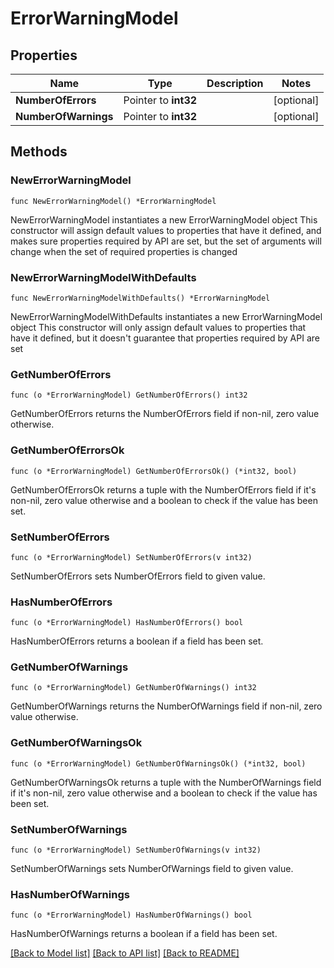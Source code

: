 # ErrorWarningModel

## Properties

Name | Type | Description | Notes
------------ | ------------- | ------------- | -------------
**NumberOfErrors** | Pointer to **int32** |  | [optional] 
**NumberOfWarnings** | Pointer to **int32** |  | [optional] 

## Methods

### NewErrorWarningModel

`func NewErrorWarningModel() *ErrorWarningModel`

NewErrorWarningModel instantiates a new ErrorWarningModel object
This constructor will assign default values to properties that have it defined,
and makes sure properties required by API are set, but the set of arguments
will change when the set of required properties is changed

### NewErrorWarningModelWithDefaults

`func NewErrorWarningModelWithDefaults() *ErrorWarningModel`

NewErrorWarningModelWithDefaults instantiates a new ErrorWarningModel object
This constructor will only assign default values to properties that have it defined,
but it doesn't guarantee that properties required by API are set

### GetNumberOfErrors

`func (o *ErrorWarningModel) GetNumberOfErrors() int32`

GetNumberOfErrors returns the NumberOfErrors field if non-nil, zero value otherwise.

### GetNumberOfErrorsOk

`func (o *ErrorWarningModel) GetNumberOfErrorsOk() (*int32, bool)`

GetNumberOfErrorsOk returns a tuple with the NumberOfErrors field if it's non-nil, zero value otherwise
and a boolean to check if the value has been set.

### SetNumberOfErrors

`func (o *ErrorWarningModel) SetNumberOfErrors(v int32)`

SetNumberOfErrors sets NumberOfErrors field to given value.

### HasNumberOfErrors

`func (o *ErrorWarningModel) HasNumberOfErrors() bool`

HasNumberOfErrors returns a boolean if a field has been set.

### GetNumberOfWarnings

`func (o *ErrorWarningModel) GetNumberOfWarnings() int32`

GetNumberOfWarnings returns the NumberOfWarnings field if non-nil, zero value otherwise.

### GetNumberOfWarningsOk

`func (o *ErrorWarningModel) GetNumberOfWarningsOk() (*int32, bool)`

GetNumberOfWarningsOk returns a tuple with the NumberOfWarnings field if it's non-nil, zero value otherwise
and a boolean to check if the value has been set.

### SetNumberOfWarnings

`func (o *ErrorWarningModel) SetNumberOfWarnings(v int32)`

SetNumberOfWarnings sets NumberOfWarnings field to given value.

### HasNumberOfWarnings

`func (o *ErrorWarningModel) HasNumberOfWarnings() bool`

HasNumberOfWarnings returns a boolean if a field has been set.


[[Back to Model list]](../README.md#documentation-for-models) [[Back to API list]](../README.md#documentation-for-api-endpoints) [[Back to README]](../README.md)


